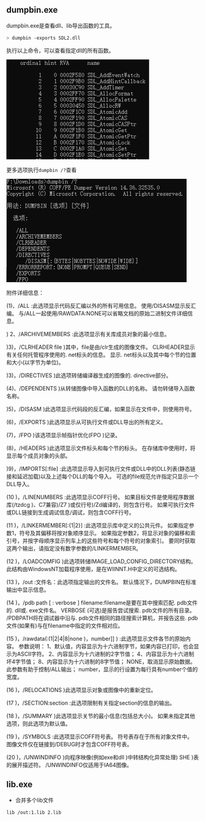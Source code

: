 ## dumpbin.exe

dumpbin.exe是查看dll、lib导出函数的工具。

```sh
> dumpbin -exports SDL2.dll
```

执行以上命令，可以查看指定dll的所有函数。

![image-20230629141539873](assets/image-20230629141539873.png)

更多选项执行`dumpbin /?`查看

![image-20230629141733199](assets/image-20230629141733199.png)

附件详细信息：

(1)、/ALL :此选项显示代码反汇编以外的所有可用信息。 使用/DISASM显示反汇编。 与/ALL一起使用/RAWDATA:NONE可以省略文档的原始二进制文件详细信息。

) 2、/ARCHIVEMEMBERS :此选项显示有关库成员对象的最小信息。

)3)，/CLRHEADER file )其中，file是由/clr生成的图像文件。 CLRHEADER显示有关任何托管程序使用的. net标头的信息。 显示. net标头以及其中每个节的位置和大小(以字节为单位)。

)3)，/DIRECTIVES )此选项转储编译器生成的图像的. directive部分。

(4)、/DEPENDENTS )从转储图像中导入函数的DLL的名称。 请勿转储导入函数名称。

)5)，/DISASM )此选项显示代码段的反汇编，如果显示在文件中，则使用符号。

(6)，/EXPORTS )此选项显示从可执行文件或DLL导出的所有定义。

(7)，/FPO )该选项显示帧指针优化(FPO )记录。

(8)，/HEADERS )此选项显示文件标头和每个节的标头。 在存储库中使用时，将显示每个成员对象的头部。

)9)，/IMPORTS[:file] :此选项显示导入到可执行文件或DLL中的DLL列表(静态链接和延迟加载)以及上述每个DLL的每个导入。 可选的file规范允许指定只显示一个DLL导入。

(10 )，/LINENUMBERS :此选项显示COFF行号。 如果目标文件是使用程序数据库(/tzdcg )、C7兼容)/Z7 )或仅行号)/Zd编译的，则包含行号。 如果可执行文件或DLL链接到生成调试信息/调试，则包含COFF行号。

(11 )，/LINKERMEMBER[:{1|2}] :此选项显示库中定义的公共元件。 如果指定参数1，符号及其偏移将按对象顺序显示。 如果指定参数2，将显示对象的偏移和索引号，并按字母顺序显示列车上的这些符号和每个符号的对象索引。 要同时获取这两个输出，请指定没有数字参数的/LINKERMEMBER。

(12 )，/LOADCOMFIG )此选项转储IMAGE_LOAD_CONFIG_DIRECTORY结构。 此结构由WindowsNT加载程序使用，是在WIINNT.H中定义的可选结构。

(13 )，/out :文件名：此选项指定输出的文件名。 默认情况下，DUMPBIN在标准输出中显示信息。

(14 )，/pdb path [ : verbose ] filename:filename是要在其中搜索匹配. pdb文件的. dll或. exe文件名。 VERBOSE (可选)是报告尝试搜索. pdb文件的所有目录。 /PDBPATH将在调试器中沿与. pdb文件相同的路径搜索计算机，并报告这些. pdb文件(如果有)与在filename中指定的文件相对应。

(15 )，/rawdata(:(1|2|4|8|none )，number]] ) :此选项显示文件各节的原始内容。 参数说明： 1、默认值，内容显示为十六进制字节，如果内容已打印，也会显示为ASCII字符。 2、内容显示为十六进制的2字节值； 4、内容显示为十六进制坏4字节值； 8、内容显示为十六进制的8字节值； NONE，取消显示原始数据。 此参数有助于控制/ALL输出； number，显示的行设置为每行具有number个值的宽度。

(16 )，/RELOCATIONS )此选项显示对象或图像中的重新定位。

(17 )，/SECTION:section :此选项限制有关指定section的信息的输出。

(18 )，/SUMMARY )此选项显示关节的最小信息(包括总大小)。 如果未指定其他选项，则此选项为默认值。

(19 )，/SYMBOLS :此选项显示COFF符号表。 符号表存在于所有对象文件中。 图像文件仅在链接到/DEBUG时才包含COFF符号表。

(20 )，/UNWINDINFO )向程序映像(例如exe和dll )中转结构化异常处理) SHE )表的展开描述符。 /UNWINDINFO仅适用于IA64图像。



## lib.exe

+ 合并多个lib文件

```sh
lib /out:1.lib 2.lib
```

